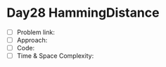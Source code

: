 # Day28 HammingDistance

- [ ] Problem link: 
- [ ] Approach:
- [ ] Code:
- [ ] Time & Space Complexity:
